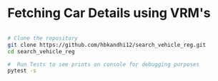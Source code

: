 # Fetching Car Details using VRM's


```bash

# Clone the repository
git clone https://github.com/hbkandhi12/search_vehicle_reg.git
cd search_vehicle_reg

#  Run Tests to see prints on console for debugging purposes
pytest -s

```


